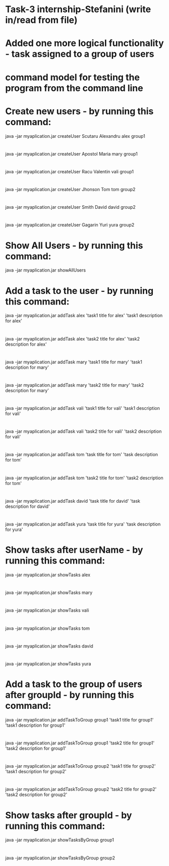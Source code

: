 # Task-3 internship-Stefanini (write in/read from file)
# Added one more logical functionality - task assigned to a group of users

# command model for testing the program from the command line

# Create new users - by running this command:
java -jar myaplication.jar createUser Scutaru Alexandru alex group1
#
java -jar myaplication.jar createUser Apostol Maria mary group1
#
java -jar myaplication.jar createUser Racu Valentin vali group1
#
java -jar myaplication.jar createUser Jhonson Tom tom group2
#
java -jar myaplication.jar createUser Smith David david group2
#
java -jar myaplication.jar createUser Gagarin Yuri yura group2
#

# Show All Users - by running this command:
java -jar myaplication.jar showAllUsers
#

# Add a task to the user - by running this command:
java -jar myaplication.jar addTask alex 'task1 title for alex' 'task1 description for alex'
#
java -jar myaplication.jar addTask alex 'task2 title for alex' 'task2 description for alex'
#
java -jar myaplication.jar addTask mary 'task1 title for mary' 'task1 description for mary'
#
java -jar myaplication.jar addTask mary 'task2 title for mary' 'task2 description for mary'
#
java -jar myaplication.jar addTask vali 'task1 title for vali' 'task1 description for vali'
#
java -jar myaplication.jar addTask vali 'task2 title for vali' 'task2 description for vali'
#
java -jar myaplication.jar addTask tom 'task title for tom' 'task description for tom'
#
java -jar myaplication.jar addTask tom 'task2 title for tom' 'task2 description for tom'
#
java -jar myaplication.jar addTask david 'task title for david' 'task description for david'
#
java -jar myaplication.jar addTask yura 'task title for yura' 'task description for yura'

# Show tasks after userName - by running this command:
java -jar myaplication.jar showTasks alex
#
java -jar myaplication.jar showTasks mary
#
java -jar myaplication.jar showTasks vali
#
java -jar myaplication.jar showTasks tom
#
java -jar myaplication.jar showTasks david
#
java -jar myaplication.jar showTasks yura

# Add a task to the group of users after groupId - by running this command:
java -jar myaplication.jar addTaskToGroup group1 'task1 title for group1' 'task1 description for group1'
#
java -jar myaplication.jar addTaskToGroup group1 'task2 title for group1' 'task2 description for group1'
#
java -jar myaplication.jar addTaskToGroup group2 'task1 title for group2' 'task1 description for group2'
#
java -jar myaplication.jar addTaskToGroup group2 'task2 title for group2' 'task2 description for group2'

# Show tasks after groupId - by running this command:
java -jar myaplication.jar showTasksByGroup group1
#
java -jar myaplication.jar showTasksByGroup group2

